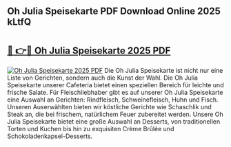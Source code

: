 ## Oh Julia Speisekarte PDF Download Online 2025 kLtfQ

# <h2><a href="http://gc68cf.nevu.top/?p=Oh+Julia+Speisekarte">🔗 👉🔴 Oh Julia Speisekarte 2025 PDF</a></h2>

[![Oh Julia Speisekarte 2025 PDF](https://i.imgur.com/dBaPXMq.png)](http://gc68cf.nevu.top/?p=Oh+Julia+Speisekarte)
Die Oh Julia Speisekarte ist nicht nur eine Liste von Gerichten, sondern auch die Kunst der Wahl. Die Oh Julia Speisekarte unserer Cafeteria bietet einen speziellen Bereich für leichte und frische Salate. Für Fleischliebhaber gibt es auf unserer Oh Julia Speisekarte eine Auswahl an Gerichten: Rindfleisch, Schweinefleisch, Huhn und Fisch. Unseren Auserwählten bieten wir köstliche Gerichte wie Schaschlik und Steak an, die bei frischem, natürlichem Feuer zubereitet werden. Unsere Oh Julia Speisekarte bietet eine große Auswahl an Desserts, von traditionellen Torten und Kuchen bis hin zu exquisiten Crème Brûlée und Schokoladenkapsel-Desserts.
